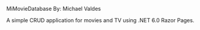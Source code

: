 MiMovieDatabase
By: Michael Valdes

A simple CRUD application for movies and TV using .NET 6.0 Razor Pages.

